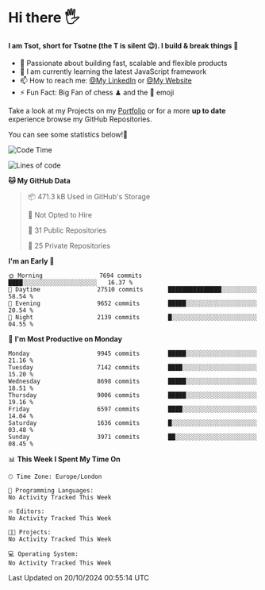 # Hi there :raised_hand_with_fingers_splayed:
#### I am Tsot, short for Tsotne (the T is silent :wink:). I build & break things :space_invader:
- :telescope: Passionate about building fast, scalable and flexible products
- :seedling: I am currently learning the latest JavaScript framework 
- :mailbox: How to reach me: [@My LinkedIn](https://www.linkedin.com/in/tsotne-gvadzabia/) or [@My Website](https://tsotne.co.uk/contact)
- :zap: Fun Fact: Big Fan of chess ♟ and the 👾 emoji

Take a look at my Projects on my [Portfolio](https://tsotne.co.uk/) or for a more **up to date** experience browse my GitHub Repositories.

You can see some statistics below!:space_invader:
<!--START_SECTION:waka-->
![Code Time](http://img.shields.io/badge/Code%20Time-761%20hrs%202%20mins-blue)

![Lines of code](https://img.shields.io/badge/From%20Hello%20World%20I%27ve%20Written-15.8%20million%20lines%20of%20code-blue)

**🐱 My GitHub Data** 

> 📦 471.3 kB Used in GitHub's Storage 
 > 
> 🚫 Not Opted to Hire
 > 
> 📜 31 Public Repositories 
 > 
> 🔑 25 Private Repositories 
 > 
**I'm an Early 🐤** 

```text
🌞 Morning                7694 commits        ████░░░░░░░░░░░░░░░░░░░░░   16.37 % 
🌆 Daytime                27510 commits       ███████████████░░░░░░░░░░   58.54 % 
🌃 Evening                9652 commits        █████░░░░░░░░░░░░░░░░░░░░   20.54 % 
🌙 Night                  2139 commits        █░░░░░░░░░░░░░░░░░░░░░░░░   04.55 % 
```
📅 **I'm Most Productive on Monday** 

```text
Monday                   9945 commits        █████░░░░░░░░░░░░░░░░░░░░   21.16 % 
Tuesday                  7142 commits        ████░░░░░░░░░░░░░░░░░░░░░   15.20 % 
Wednesday                8698 commits        █████░░░░░░░░░░░░░░░░░░░░   18.51 % 
Thursday                 9006 commits        █████░░░░░░░░░░░░░░░░░░░░   19.16 % 
Friday                   6597 commits        ████░░░░░░░░░░░░░░░░░░░░░   14.04 % 
Saturday                 1636 commits        █░░░░░░░░░░░░░░░░░░░░░░░░   03.48 % 
Sunday                   3971 commits        ██░░░░░░░░░░░░░░░░░░░░░░░   08.45 % 
```


📊 **This Week I Spent My Time On** 

```text
🕑︎ Time Zone: Europe/London

💬 Programming Languages: 
No Activity Tracked This Week

🔥 Editors: 
No Activity Tracked This Week

🐱‍💻 Projects: 
No Activity Tracked This Week

💻 Operating System: 
No Activity Tracked This Week
```


 Last Updated on 20/10/2024 00:55:14 UTC
<!--END_SECTION:waka-->
